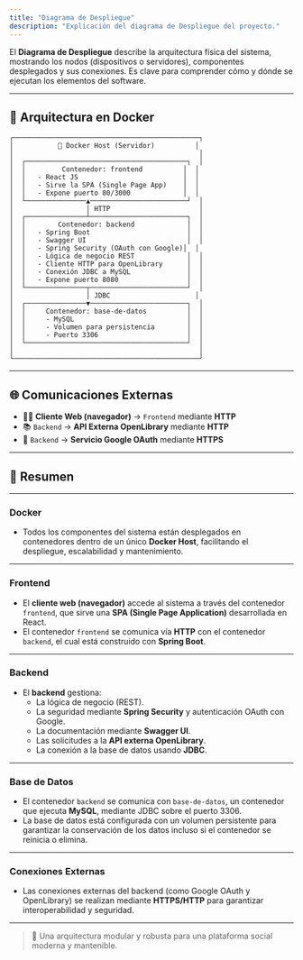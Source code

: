 ```yaml
---
title: "Diagrama de Despliegue"
description: "Explicación del diagrama de Despliegue del proyecto."
---
```


El **Diagrama de Despliegue** describe la arquitectura física del sistema, mostrando los nodos (dispositivos o servidores), componentes desplegados y sus conexiones. Es clave para comprender cómo y dónde se ejecutan los elementos del software.

---

## 🐳 Arquitectura en Docker

```plaintext
┌──────────────────────────────────────────────┐
│           🐳 Docker Host (Servidor)          │
│                                              │
│  ┌────────────────────────────────────────┐  │
│  │         Contenedor: frontend          │  │
│  │   - React JS                          │  │
│  │   - Sirve la SPA (Single Page App)    │  │
│  │   - Expone puerto 80/3000             │  │
│  └───────────────▲────────────────────────┘  │
│                  │ HTTP                      │
│  ┌───────────────┴────────────────────────┐  │
│  │        Contenedor: backend             │  │
│  │   - Spring Boot                        │  │
│  │   - Swagger UI                         │  │
│  │   - Spring Security (OAuth con Google)│  │
│  │   - Lógica de negocio REST             │  │
│  │   - Cliente HTTP para OpenLibrary      │  │
│  │   - Conexión JDBC a MySQL              │  │
│  │   - Expone puerto 8080                 │  │
│  └───────────────┬────────────────────────┘  │
│                  │ JDBC                     │
│  ┌───────────────▼────────────────────────┐  │
│  │     Contenedor: base-de-datos          │  │
│  │     - MySQL                            │  │
│  │     - Volumen para persistencia        │  │
│  │     - Puerto 3306                      │  │
│  └────────────────────────────────────────┘  │
│                                              │
└──────────────────────────────────────────────┘
```
---

## 🌐 Comunicaciones Externas

- 🧑‍💻 **Cliente Web (navegador)** → `Frontend` mediante **HTTP**
- 📚 `Backend` → **API Externa OpenLibrary** mediante **HTTP**
- 🔐 `Backend` → **Servicio Google OAuth** mediante **HTTPS**

---

## 📌 Resumen

---

### Docker
- Todos los componentes del sistema están desplegados en contenedores dentro de un único **Docker Host**, facilitando el despliegue, escalabilidad y mantenimiento.

---

### Frontend
- El **cliente web (navegador)** accede al sistema a través del contenedor `frontend`, que sirve una **SPA (Single Page Application)** desarrollada en React.
- El contenedor `frontend` se comunica vía **HTTP** con el contenedor `backend`, el cual está construido con **Spring Boot**.

---

### Backend
- El **backend** gestiona:
  - La lógica de negocio (REST).
  - La seguridad mediante **Spring Security** y autenticación OAuth con Google.
  - La documentación mediante **Swagger UI**.
  - Las solicitudes a la **API externa OpenLibrary**.
  - La conexión a la base de datos usando **JDBC**.

---

### Base de Datos

- El contenedor `backend` se comunica con `base-de-datos`, un contenedor que ejecuta **MySQL**, mediante JDBC sobre el puerto 3306.
- La base de datos está configurada con un volumen persistente para garantizar la conservación de los datos incluso si el contenedor se reinicia o elimina.

---

### Conexiones Externas
- Las conexiones externas del backend (como Google OAuth y OpenLibrary) se realizan mediante **HTTPS/HTTP** para garantizar interoperabilidad y seguridad.

---

> 🚀 Una arquitectura modular y robusta para una plataforma social moderna y mantenible.
